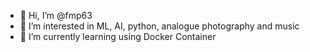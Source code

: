 - 👋 Hi, I’m @fmp63
- 👀 I’m interested in ML, AI, python, analogue photography and music
- 🌱 I’m currently learning using Docker Container

<!---
fmp63/fmp63 is a ✨ special ✨ repository because its `README.md` (this file) appears on your GitHub profile.
You can click the Preview link to take a look at your changes.
--->
